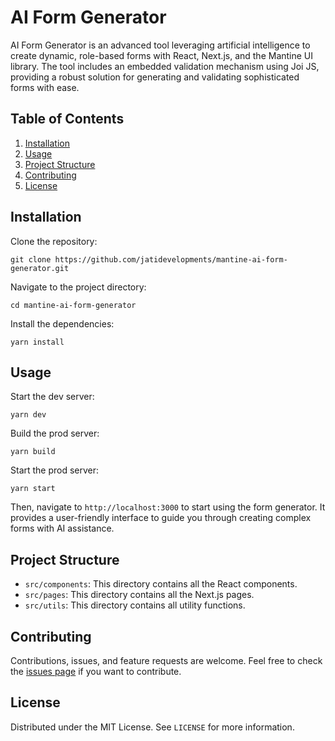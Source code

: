 # AI Form Generator

AI Form Generator is an advanced tool leveraging artificial intelligence to create dynamic, role-based forms with React, Next.js, and the Mantine UI library. The tool includes an embedded validation mechanism using Joi JS, providing a robust solution for generating and validating sophisticated forms with ease.

## Table of Contents

1. [Installation](#installation)
2. [Usage](#usage)
3. [Project Structure](#project-structure)
4. [Contributing](#contributing)
5. [License](#license)

## Installation

Clone the repository:

```
git clone https://github.com/jatidevelopments/mantine-ai-form-generator.git
```

Navigate to the project directory:

```
cd mantine-ai-form-generator
```

Install the dependencies:

```
yarn install
```

## Usage

Start the dev server:

```
yarn dev
```

Build the prod server:

```
yarn build
```

Start the prod server:

```
yarn start
```

Then, navigate to `http://localhost:3000` to start using the form generator. It provides a user-friendly interface to guide you through creating complex forms with AI assistance.

## Project Structure

- `src/components`: This directory contains all the React components.
- `src/pages`: This directory contains all the Next.js pages.
- `src/utils`: This directory contains all utility functions.

## Contributing

Contributions, issues, and feature requests are welcome. Feel free to check the [issues page](https://github.com/jatidevelopments/trcp-ai-form-generator/issues) if you want to contribute.

## License

Distributed under the MIT License. See `LICENSE` for more information.
